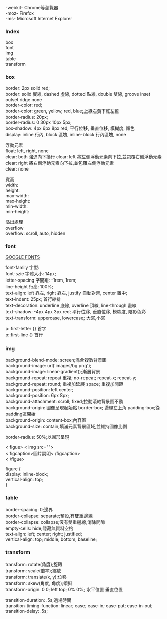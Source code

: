 

-webkit- Chrome等瀏覽器   
-moz- Firefox   
-ms- Microsoft Internet Explorer    


### Index   
box   
font    
img   
table   
transform   




### box   

border: 2px solid red;    
border: solid 實線, dashed 虛線, dotted 點線, double 雙線, groove inset outset ridge none   
border-color: red;    
border-color: green, yellow, red, blue;上綠右黃下紅左藍   
border-radius: 20px;    
border-radius: 0 30px 10px 5px;   
box-shadow: 4px 6px 8px red; 平行位移, 垂直位移, 模糊度, 顏色    
display: inline 行內, block 區塊, inline-block 行內區塊, none     

浮動元素    
float: left, right, none    
clear: both 強迫向下換行
clear: left 將左側浮動元素向下拉,並包覆右側浮動元素    
clear: right 將右側浮動元素向下拉,並包覆左側浮動元素   
clear: none   

寬高    
width:    
height:   
max-width:    
max-height:   
min-width:    
min-height:    

溢出處理    
overflow    
overflow: scroll, auto, hidden      


### font    

[GOOGLE FONTS](https://www.google.com/fonts)    

font-family 字型:      
font-szie 字體大小: 14px;      
letter-spacing 字間距: -1rem, 1rem;    
line-height 行高: 100%;     
text-align: left 靠左, right 靠右, justify 自動對齊, center 置中;      
text-indent: 25px; 首行縮排   
text-decoration: underline 底線, overline 頂線, line-through 畫線    
text-shadow: -4px 4px 3px red; 平行位移, 垂直位移, 模糊度, 陰影色彩     
text-transform: uppercase, lowercase; 大寫,小寫 

p::first-letter {} 首字    
p::first-line {} 首行   


### img   

background-blend-mode: screen;混合複數背景圖   
background-image: url('images/bg.png');   
background-image: linear-gradient();漸層背景    
background-repeat: repeat 重複; no-repeat; repeat-x; repeat-y;      
background-repeat: round; 重複加延展 space; 重複加間距    
background-position: left center;   
background-position: 6px 8px;   
background-attachment: scroll; fixed;拉動滾軸背景圖不動    
background-origin: 圖像呈現起始點 border-box; 邊線左上角 padding-box;從padding區開始    
background-origin: content-box;內容區    
background-size: contain;填滿元素背景區域,並維持圖像比例   

border-radius: 50%;以圓形呈現    

< figue> < img src="">       
< figcaption>圖片說明< /figcaption>   
< /figue>

figure {  
display: inline-block;    
vertical-align: top;    
}   


### table   

border-spacing: 0;邊界    
border-collapse: separate;預設,有雙重邊線        
border-collapse: collapse;沒有雙重邊線,消除間隙  
empty-cells: hide;隱藏無資料空格  
text-align: left; center; right; justified;    
vertical-align: top; middle; bottom; baseline;    


### transform    

transform: rotate(角度);旋轉    
transform: scale(倍率);縮放   
transform: translate(x, y);位移   
transform: skew(角度, 角度);傾斜    
transform-origin: 0 0; left top; 0% 0%; 水平位置 垂直位置   

transition-duration: .5s;過場時間   
transition-timing-function: linear; ease; ease-in; ease-put; ease-in-out;   
transition-delay: .5s;    

